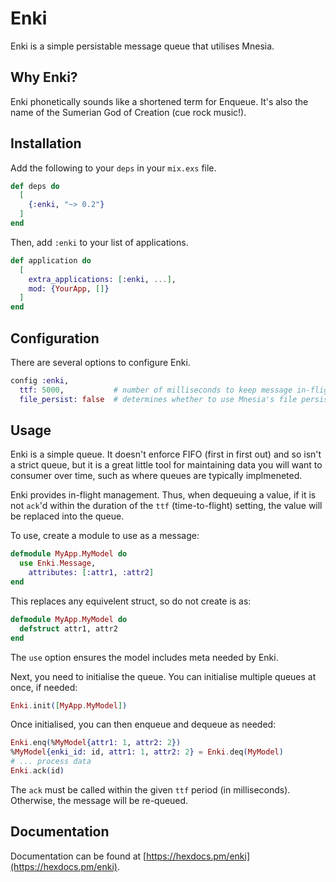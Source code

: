 # Enki

Enki is a simple persistable message queue that utilises Mnesia.

## Why Enki?

Enki phonetically sounds like a shortened term for Enqueue. It's also the name of the Sumerian God of Creation (cue rock music!).

## Installation

Add the following to your `deps` in your `mix.exs` file.

```elixir
def deps do
  [
    {:enki, "~> 0.2"}
  ]
end
```
Then, add `:enki` to your list of applications.

```elixir
def application do
  [
    extra_applications: [:enki, ...],
    mod: {YourApp, []}
  ]
end
```

## Configuration

There are several options to configure Enki.

```elixir
config :enki,
  ttf: 5000,           # number of milliseconds to keep message in-flight
  file_persist: false  # determines whether to use Mnesia's file persistences
```

## Usage

Enki is a simple queue. It doesn't enforce FIFO (first in first out) and so isn't a strict queue, but it is a great
little tool for maintaining data you will want to consumer over time, such as where queues are typically implmeneted.

Enki provides in-flight management. Thus, when dequeuing a value, if it is not `ack`'d within the duration of the 
`ttf` (time-to-flight) setting, the value will be replaced into the queue.

To use, create a module to use as a message:

```elixir
defmodule MyApp.MyModel do
  use Enki.Message,
    attributes: [:attr1, :attr2]
end
```

This replaces any equivelent struct, so do not create is as:

```elixir
defmodule MyApp.MyModel do
  defstruct attr1, attr2
end
```

The `use` option ensures the model includes meta needed by Enki.

Next, you need to initialise the queue. You can initialise multiple queues at once, if needed:

```elixir
Enki.init([MyApp.MyModel])
```

Once initialised, you can then enqueue and dequeue as needed:

```elixir
Enki.enq(%MyModel{attr1: 1, attr2: 2})
%MyModel{enki_id: id, attr1: 1, attr2: 2} = Enki.deq(MyModel)
# ... process data
Enki.ack(id)
```
The `ack` must be called within the given `ttf` period (in milliseconds). Otherwise, the message will be re-queued.

## Documentation

Documentation can be found at [https://hexdocs.pm/enki](https://hexdocs.pm/enki).

